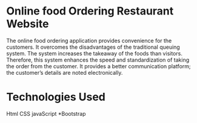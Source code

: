 # Online food Ordering Restaurant Website
The online food ordering application provides convenience for the customers. It overcomes the disadvantages of the traditional queuing system. The system increases the takeaway of the foods than visitors. Therefore, this system enhances the speed and standardization of taking the order from the customer. It provides a better communication platform; the customer’s details are noted electronically.

# Technologies Used
Html
CSS
javaScript
*Bootstrap
